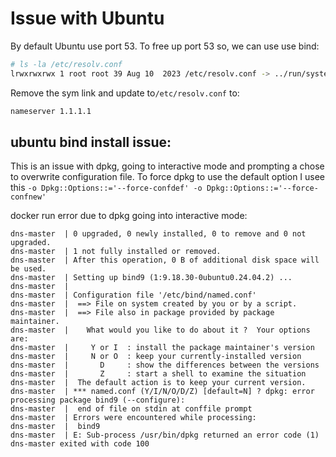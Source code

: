 # Issue with Ubuntu

By default Ubuntu use port 53.  To free up port 53 so, we can use use bind:

```sh
# ls -la /etc/resolv.conf
lrwxrwxrwx 1 root root 39 Aug 10  2023 /etc/resolv.conf -> ../run/systemd/resolve/stub-resolv.conf
```
Remove the sym link and update to`/etc/resolv.conf` to:
```sh
nameserver 1.1.1.1

```

## ubuntu bind install issue:

This is an issue with dpkg, going to interactive mode and prompting a chose to overwrite configuration file.
To force dpkg to use the default option I usee this `-o Dpkg::Options::='--force-confdef' -o Dpkg::Options::='--force-confnew'`

docker run error due to dpkg going into interactive mode:
```
dns-master  | 0 upgraded, 0 newly installed, 0 to remove and 0 not upgraded.
dns-master  | 1 not fully installed or removed.
dns-master  | After this operation, 0 B of additional disk space will be used.
dns-master  | Setting up bind9 (1:9.18.30-0ubuntu0.24.04.2) ...
dns-master  |
dns-master  | Configuration file '/etc/bind/named.conf'
dns-master  |  ==> File on system created by you or by a script.
dns-master  |  ==> File also in package provided by package maintainer.
dns-master  |    What would you like to do about it ?  Your options are:
dns-master  |     Y or I  : install the package maintainer's version
dns-master  |     N or O  : keep your currently-installed version
dns-master  |       D     : show the differences between the versions
dns-master  |       Z     : start a shell to examine the situation
dns-master  |  The default action is to keep your current version.
dns-master  | *** named.conf (Y/I/N/O/D/Z) [default=N] ? dpkg: error processing package bind9 (--configure):
dns-master  |  end of file on stdin at conffile prompt
dns-master  | Errors were encountered while processing:
dns-master  |  bind9
dns-master  | E: Sub-process /usr/bin/dpkg returned an error code (1)
dns-master exited with code 100

```
